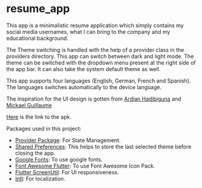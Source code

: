 # resume_app

This app is a minimalistic resume application which simply contains my social media usernames, what I can bring to the company and my educational background.

The Theme switching is handled with the help of a provider class in the providers directory.
This app can switch between dark and light mode. The theme can be switched with the dropdown menu present at the right side of the app bar.
It can also take the system default theme as well.

This app supports four languages (English, German, French and Spanish). The languages switches automatically to the device language.

The inspiration for the UI design is gotten from [Ardian Hadibiguna](https://dribbble.com/hadibiguna) and [Mickael Guillaume](https://dribbble.com/mickaeldll)

[Here](https://drive.google.com/file/d/1Z7GNojPnwroe6gR1RNCWJdndDxvkCa3T/view?usp=sharing) is the link to the apk.

Packages used in this project:

- [Provider Package](https://pub.dev/packages/provider): For State Management.
- [Shared Preferences](https://pub.dev/packages/shared_preferences): This helps to store the last selected theme before closing the app.
- [Google Fonts](https://pub.dev/packages/google_fonts): To use google fonts.
- [Font Awesome Flutter](https://pub.dev/packages/font_awesome_flutter): To use Font Awesome Icon Pack.
- [Flutter ScreenUtil](https://pub.dev/packages/flutter_screenutil): For UI responsiveness.
- [Intl](https://pub.dev/packages/intl): For localization.